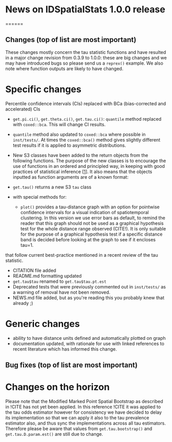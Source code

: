 # News on IDSpatialStats 1.0.0 release
======

## Changes (top of list are most important)
These changes mostly concern the tau statistic functions and have resulted in a major change revision from 0.3.9 to 1.0.0: these are big changes and we may have introduced bugs so please send us a `reprex()` example. We also note where function outputs are likely to have changed. 

# Specific changes
Percentile confidence intervals (CIs) replaced with BCa (bias-corrected and accelerated) CIs
* `get.pi.ci()`, `get.theta.ci()`, `get.tau.ci()`: `quantile` method replaced with `coxed::bca`. This will change CI results.
  
* `quantile` method also updated to `coxed::bca` where possible in `inst/tests/`. At times the `coxed::bca()` method gives slightly different test results if it is applied to asymmetric distributions.
  
* New S3 classes have been added to the return objects from the following functions. The purpose of the new classes is to encourage the use of functions in an ordered and principled way, in keeping with good practices of statistical inference [[1](https://doi.org/10.1016/j.spasta.2020.100438 "Developments in statistical inference when assessing spatiotemporal disease clustering with the tau statistic")]. It also means that the objects inputted as function arguments are of a known format:




  


  
* `get.tau()` returns a new S3 `tau` class

* with special methods for:
  * `plot()` provides a tau-distance graph with an option for pointwise confidence intervals for 
  a visual indication of spatiotemporal clustering. In this version we use error bars as default, to
  remind the reader that this graph should not be used as a graphical hypothesis test for the whole 
  distance range observed (CITE!). It is only suitable for the purpose of a graphical hypothesis
  test if a specific distance band is decided before looking at the graph to see if it encloses
  tau=1. 
  
that follow current best-practice mentioned in a recent review of the tau statistic.
* CITATION file added
* README.md formatting updated
* `get.tau$tau` renamed to `get.tau$tau.pt.est`
* Deprecated tests that were previously commented out in `inst/tests/` as a warning of removal
  have not been removed.
* NEWS.md file added, but as you're reading this you probably knew that already ;)

# Generic changes
* ability to have distance units defined and automatically plotted on graph
* documentation updated, with rationale for use with linked references to recent literature which has
informed this change.

## Bug fixes (top of list are most important)

# Changes on the horizon
Please note that the Modified Marked Point Spatial Bootstrap as described in !CITE has not yet been
applied. In this reference !CITE it was applied to the tau odds estimator however for consistency 
we have decided to delay its implementation so that we can apply it also to the tau prevalence
estimator also, and thus sync the implementations across all tau estimators. Therefore please be 
aware that values from `get.tau.bootstrap()` and `get.tau.D.param.est()` are still due to change.